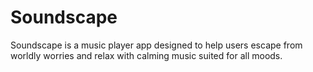 # Soundscape
Soundscape is a music player app designed to help users escape from worldly worries and relax with calming music suited for all moods.
